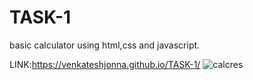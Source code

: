 # TASK-1
basic calculator using html,css and javascript.


LINK:https://venkateshjonna.github.io/TASK-1/
![calcres](https://github.com/venkateshjonna/TASK-1/assets/110156731/fb963e56-9cb2-4fe6-a647-c2eddcee5163)

